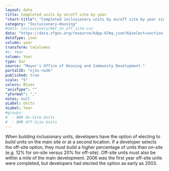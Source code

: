 ```yaml
---
layout: data
title: Completed units by on/off site by year
"chart-title": "Completed inclusionary units by on/off site by year since 1992"
category: "Inclusionary-Housing"
#data: inclusionary/bmr_on_off_site.csv
data: "https://data.sfgov.org/resource/kdpp-67mq.json?&$select=section_415_declaration_of_intent,count(*)&$where=project_status=%27Completed%27+AND+NOT+section_415_declaration_of_intent=%27Units%20for%20Off-Site%20Project%27&$group=section_415_declaration_of_intent&$order=count+desc"
dataType: json
column: year
transform: toColumns
#x: Year
column: Year
type: bar
source: "Mayor's Office of Housing and Community Development."
portalID: "nj3x-rw36"
published: true
scale: "5"
colors: Blues
"axisType": ""
"yFormat": ","
notes: null
yLabel: Units
xLabel: Year
#groups:
#  - BMR On-Site Units
#  - BMR Off-Site Units
---
```


When building inclusionary units, developers have the option of electing to build units on the main site or at a second location. If a developer selects the off-site option, they must build a higher percentage of units than on-site (e.g. 12% for on-site versus 20% for off-site). Off-site units must also be within a mile of the main development. 2006 was the first year off-site units were completed, but developers had elected the option as early as 2003.